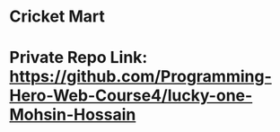 # Cricket Mart

# **Private Repo Link:** https://github.com/Programming-Hero-Web-Course4/lucky-one-Mohsin-Hossain

 